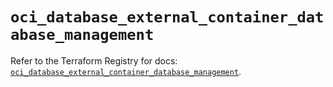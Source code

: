 # `oci_database_external_container_database_management`

Refer to the Terraform Registry for docs: [`oci_database_external_container_database_management`](https://registry.terraform.io/providers/oracle/oci/6.18.0/docs/resources/database_external_container_database_management).
